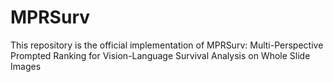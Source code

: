 # MPRSurv
This repository is the official implementation of MPRSurv: Multi-Perspective Prompted Ranking for Vision-Language Survival Analysis on Whole Slide Images
